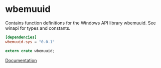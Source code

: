 # wbemuuid #
Contains function definitions for the Windows API library wbemuuid. See winapi for types and constants.

```toml
[dependencies]
wbemuuid-sys = "0.0.1"
```

```rust
extern crate wbemuuid;
```

[Documentation](https://retep998.github.io/doc/winapi/wbemuuid/)
